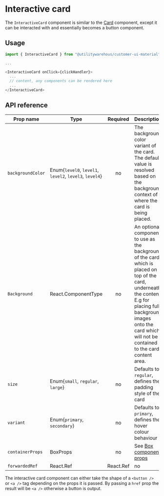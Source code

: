 # Interactive card

The `InteractiveCard` component is similar to the [Card](../Card) component, except it can be interacted with and essentially becomes a button component.

## Usage

```TypeScript
import { InteractiveCard } from "@utilitywarehous/customer-ui-material";

...

<InteractiveCard onClick={clickHandler}>
  ...
  // content, any components can be rendered here
  ...
</InteractiveCard>

```

## API reference

| Prop name | Type | Required | Description |
| --------- | ---- |:--------:| ----------- |
| `backgroundColor` | Enum{`level0`, `level1`, `level2`, `level3`, `level4`} | no | The background color variant of the card. The default value is resolved based on the background context of where the card is being placed. |
| `Background` | React.ComponentType | no | An optional component to use as the background of the card which is placed on top of the card, underneath the content. E.g for placing full background images onto the card which will not be contained to the cards content area. |
| `size` | Enum{`small`, `regular`, `large`} | no | Defaults to `regular`, defines the padding style of the card |
| `variant` | Enum{`primary`, `secondary`} | no | Defaults to `primary`, defines the hover colour behaviour |
| `containerProps` | BoxProps | no | See [Box component props](https://next.material-ui.com/components/box/#main-content) |
| `forwardedRef` | React.Ref<HTMLButtonElement> | React.Ref<HTMLAnchorElement> | no | The ref to forward to the root DOM element. Use `HTMLAnchorElement` when specifying a `href` prop, otherwise use `HTMLButtonElement` |

The interactive card component can either take the shape of a `<button />` or `<a />` tag depending on the props it is passed. By passing a `href` prop the result will be `<a />` otherwise a button is output.

